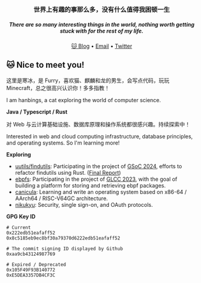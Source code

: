 <h3 align="center">世界上有趣的事那么多，没有什么值得我困顿一生</h3>
<h5 align="center">There are so many interesting things in the world, nothing worth getting stuck with for the rest of my life.</h3>

<p align="center">
  <a target="_blank" href="https://blog.hanbings.io/">🐱 Blog</a> •
  <a target="_blank" href="mailto:hanbings@hanbings.io">Email</a> •
  <a target="_blank" href="https://twitter.com/IceCatHanbings">Twitter</a>
</p>



## 🐱 Nice to meet you!

这里是寒冰，是 Furry，喜欢猫、麒麟和龙的男生，会写点代码，玩玩 Minecraft，总之很高兴认识你！多多指教！

I am hanbings, a cat exploring the world of computer science.

**Java / Typescript / Rust**

对 Web 与云计算基础设施、数据库原理和操作系统都很感兴趣。持续探索中！

Interested in web and cloud computing infrastructure, database principles, and operating systems. So I'm learning more!

**Exploring**

- [uutils/findutils](https://github.com/uutils/findutils): Participating in the project of [GSoC 2024](https://summerofcode.withgoogle.com/programs/2024/projects/Rv3xx9w2), efforts to refactor findutils using Rust. ([Final Report](https://blog.hanbings.io/events/gsoc-2024-improve-support-of-the-rust-findutils-in-debian/))
- [ebpfs](https://github.com/linuxkerneltravel/ebpfs): Participating in the project of [GLCC 2023](https://www.gitlink.org.cn/glcc), with the goal of building a platform for storing and retrieving ebpf packages.
- [canicula](https://github.com/hanbings/canicula): Learning and write an operating system based on x86-64 / AArch64 / RISC-V64GC architecture.
- [nikukyu](https://github.com/hanbings/nikukyu): Security, single sign-on, and OAuth protocols.

**GPG Key ID**

```shell
# Current
0x222edb51eafaff52
0x8c5185eb9ec8bf30a79370d6222edb51eafaff52

# The commit signing ID displayed by Github
0xaa9cb43124987769

# Expired / Deprecated
0x105F49F93B140772
0xE5DEA3357DB4CF3C
```

